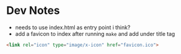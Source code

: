 # Dev Notes

- needs to use index.html as entry point i think?
- add a favicon to index after running `make` and add under title tag
```html
<link rel="icon" type="image/x-icon" href="favicon.ico">
```